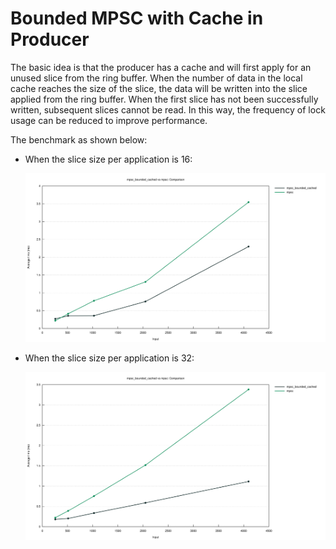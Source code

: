 # Bounded MPSC with Cache in Producer

The basic idea is that the producer has a cache and will first apply for an unused slice from the ring buffer. When the number of data in the local cache reaches the size of the slice, the data will be written into the slice applied from the ring buffer. When the first slice has not been successfully written, subsequent slices cannot be read. In this way, the frequency of lock usage can be reduced to improve performance.

The benchmark as shown below:

* When the slice size per application is 16:

  ![mpsp_bounded_cached_16 vs mpsc](lines_16.svg)

* When the slice size per application is 32:

  ![mpsp_bounded_cached_32 vs mpsc](lines_32.svg)